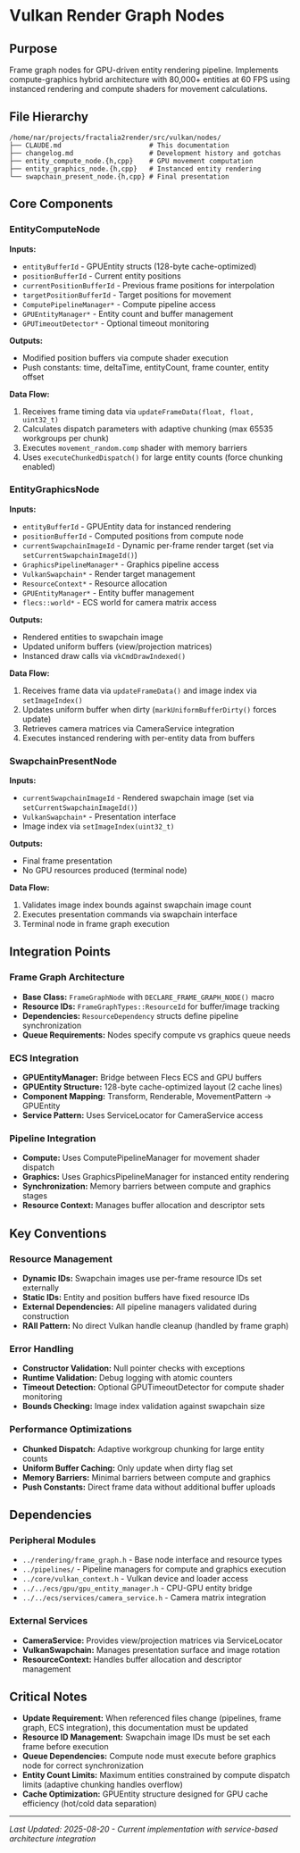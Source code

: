 # Vulkan Render Graph Nodes

## Purpose
Frame graph nodes for GPU-driven entity rendering pipeline. Implements compute-graphics hybrid architecture with 80,000+ entities at 60 FPS using instanced rendering and compute shaders for movement calculations.

## File Hierarchy
```
/home/nar/projects/fractalia2render/src/vulkan/nodes/
├── CLAUDE.md                      # This documentation  
├── changelog.md                   # Development history and gotchas
├── entity_compute_node.{h,cpp}    # GPU movement computation
├── entity_graphics_node.{h,cpp}   # Instanced entity rendering
└── swapchain_present_node.{h,cpp} # Final presentation
```

## Core Components

### EntityComputeNode
**Inputs:**
- `entityBufferId` - GPUEntity structs (128-byte cache-optimized)
- `positionBufferId` - Current entity positions
- `currentPositionBufferId` - Previous frame positions for interpolation
- `targetPositionBufferId` - Target positions for movement
- `ComputePipelineManager*` - Compute pipeline access
- `GPUEntityManager*` - Entity count and buffer management
- `GPUTimeoutDetector*` - Optional timeout monitoring

**Outputs:**
- Modified position buffers via compute shader execution
- Push constants: time, deltaTime, entityCount, frame counter, entity offset

**Data Flow:**
1. Receives frame timing data via `updateFrameData(float, float, uint32_t)`
2. Calculates dispatch parameters with adaptive chunking (max 65535 workgroups per chunk)
3. Executes `movement_random.comp` shader with memory barriers
4. Uses `executeChunkedDispatch()` for large entity counts (force chunking enabled)

### EntityGraphicsNode  
**Inputs:**
- `entityBufferId` - GPUEntity data for instanced rendering
- `positionBufferId` - Computed positions from compute node
- `currentSwapchainImageId` - Dynamic per-frame render target (set via `setCurrentSwapchainImageId()`)
- `GraphicsPipelineManager*` - Graphics pipeline access
- `VulkanSwapchain*` - Render target management
- `ResourceContext*` - Resource allocation
- `GPUEntityManager*` - Entity buffer management
- `flecs::world*` - ECS world for camera matrix access

**Outputs:**
- Rendered entities to swapchain image
- Updated uniform buffers (view/projection matrices)
- Instanced draw calls via `vkCmdDrawIndexed()`

**Data Flow:**
1. Receives frame data via `updateFrameData()` and image index via `setImageIndex()`
2. Updates uniform buffer when dirty (`markUniformBufferDirty()` forces update)
3. Retrieves camera matrices via CameraService integration
4. Executes instanced rendering with per-entity data from buffers

### SwapchainPresentNode
**Inputs:**  
- `currentSwapchainImageId` - Rendered swapchain image (set via `setCurrentSwapchainImageId()`)
- `VulkanSwapchain*` - Presentation interface
- Image index via `setImageIndex(uint32_t)`

**Outputs:**
- Final frame presentation
- No GPU resources produced (terminal node)

**Data Flow:**
1. Validates image index bounds against swapchain image count
2. Executes presentation commands via swapchain interface
3. Terminal node in frame graph execution

## Integration Points

### Frame Graph Architecture
- **Base Class:** `FrameGraphNode` with `DECLARE_FRAME_GRAPH_NODE()` macro
- **Resource IDs:** `FrameGraphTypes::ResourceId` for buffer/image tracking
- **Dependencies:** `ResourceDependency` structs define pipeline synchronization
- **Queue Requirements:** Nodes specify compute vs graphics queue needs

### ECS Integration
- **GPUEntityManager:** Bridge between Flecs ECS and GPU buffers
- **GPUEntity Structure:** 128-byte cache-optimized layout (2 cache lines)
- **Component Mapping:** Transform, Renderable, MovementPattern → GPUEntity
- **Service Pattern:** Uses ServiceLocator for CameraService access

### Pipeline Integration  
- **Compute:** Uses ComputePipelineManager for movement shader dispatch
- **Graphics:** Uses GraphicsPipelineManager for instanced entity rendering
- **Synchronization:** Memory barriers between compute and graphics stages
- **Resource Context:** Manages buffer allocation and descriptor sets

## Key Conventions

### Resource Management
- **Dynamic IDs:** Swapchain images use per-frame resource IDs set externally
- **Static IDs:** Entity and position buffers have fixed resource IDs
- **External Dependencies:** All pipeline managers validated during construction
- **RAII Pattern:** No direct Vulkan handle cleanup (handled by frame graph)

### Error Handling
- **Constructor Validation:** Null pointer checks with exceptions
- **Runtime Validation:** Debug logging with atomic counters
- **Timeout Detection:** Optional GPUTimeoutDetector for compute shader monitoring
- **Bounds Checking:** Image index validation against swapchain size

### Performance Optimizations
- **Chunked Dispatch:** Adaptive workgroup chunking for large entity counts
- **Uniform Buffer Caching:** Only update when dirty flag set
- **Memory Barriers:** Minimal barriers between compute and graphics
- **Push Constants:** Direct frame data without additional buffer uploads

## Dependencies

### Peripheral Modules
- `../rendering/frame_graph.h` - Base node interface and resource types
- `../pipelines/` - Pipeline managers for compute and graphics execution
- `../core/vulkan_context.h` - Vulkan device and loader access
- `../../ecs/gpu/gpu_entity_manager.h` - CPU-GPU entity bridge
- `../../ecs/services/camera_service.h` - Camera matrix integration

### External Services
- **CameraService:** Provides view/projection matrices via ServiceLocator
- **VulkanSwapchain:** Manages presentation surface and image rotation
- **ResourceContext:** Handles buffer allocation and descriptor management

## Critical Notes
- **Update Requirement:** When referenced files change (pipelines, frame graph, ECS integration), this documentation must be updated
- **Resource ID Management:** Swapchain image IDs must be set each frame before execution
- **Queue Dependencies:** Compute node must execute before graphics node for correct synchronization
- **Entity Count Limits:** Maximum entities constrained by compute dispatch limits (adaptive chunking handles overflow)
- **Cache Optimization:** GPUEntity structure designed for GPU cache efficiency (hot/cold data separation)

---
*Last Updated: 2025-08-20 - Current implementation with service-based architecture integration*